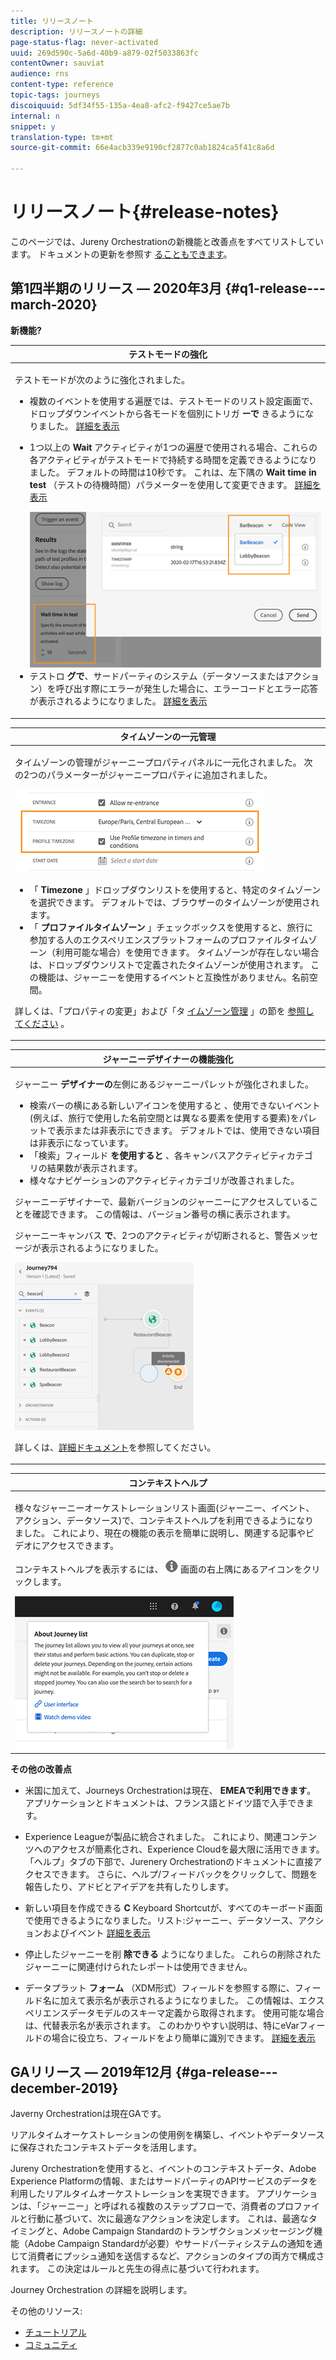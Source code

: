 ```yaml
---
title: リリースノート
description: リリースノートの詳細
page-status-flag: never-activated
uuid: 269d590c-5a6d-40b9-a879-02f5033863fc
contentOwner: sauviat
audience: rns
content-type: reference
topic-tags: journeys
discoiquuid: 5df34f55-135a-4ea8-afc2-f9427ce5ae7b
internal: n
snippet: y
translation-type: tm+mt
source-git-commit: 66e4acb339e9190cf2877c0ab1824ca5f41c8a6d

---
```



# リリースノート{#release-notes}

このページでは、Jureny Orchestrationの新機能と改善点をすべてリストしています。
ドキュメントの更新を参照す [ることもできます](../release-notes/documentation-updates.md)。

## 第1四半期のリリース — 2020年3月 {#q1-release---march-2020}

**新機能?**

<table>
<thead>
<tr>
<th><strong>テストモードの強化</strong><br/></th>
</tr>
</thead>
<tbody>
<tr>
<td>
<p>テストモードが次のように強化されました。</p>
<ul>
<li>複数のイベントを使用する遍歴では、テストモードのリスト設定画面で、ドロップダウンイベントから各モードを個別にトリガ <strong>ーで</strong> きるようになりました。 <a href="../building-journeys/testing-the-journey.md#firing_events">詳細を表示</a></p></li>
<li><p>1つ以上の <strong>Wait</strong> アクティビティが1つの遍歴で使用される場合、これらの各アクティビティがテストモードで持続する時間を定義できるようになりました。 デフォルトの時間は10秒です。 これは、左下隅の <strong>Wait time in test</strong> （テストの待機時間）パラメーターを使用して変更できます。 <a href="../building-journeys/testing-the-journey.md">詳細を表示</a></p><img src="../assets/rn-test.png"/>
</li>
<li>テストロ <strong>グで</strong>、サードパーティのシステム（データソースまたはアクション）を呼び出す際にエラーが発生した場合に、エラーコードとエラー応答が表示されるようになりました。 <a href="../building-journeys/testing-the-journey.md#viewing_logs">詳細を表示</a>
</li>
</ul>
</td>
</tr>
</tbody>
</table>

<table>
<thead>
<tr>
<th><strong>タイムゾーンの一元管理</strong><br/></th>
</tr>
</thead>
<tbody>
<tr> 
<td>
<p>タイムゾーンの管理がジャーニープロパティパネルに一元化されました。 次の2つのパラメーターがジャーニープロパティに追加されました。</p>
<img src="../assets/rn-timezone.png"/>
<ul>
<li>「 <strong>Timezone</strong> 」ドロップダウンリストを使用すると、特定のタイムゾーンを選択できます。 デフォルトでは、ブラウザーのタイムゾーンが使用されます。 </li>
<li>「 <strong>プロファイルタイムゾーン</strong> 」チェックボックスを使用すると、旅行に参加する人のエクスペリエンスプラットフォームのプロファイルタイムゾーン（利用可能な場合）を使用できます。 タイムゾーンが存在しない場合は、ドロップダウンリストで定義されたタイムゾーンが使用されます。 この機能は、ジャーニーを使用するイベントと互換性がありません。名前空間。</li>
</ul>
<p>詳しくは、「プロパティの変更」および「タ <a href="../building-journeys/changing-properties.md#timezone">イムゾーン管理</a> 」の節を <a href="../building-journeys/timezone-management.md">参照してください</a> 。</p>
</td>
</tr>
</tbody>
</table>

<table>
<thead>
<tr>
<th><strong>ジャーニーデザイナーの機能強化</strong><br/></th>
</tr>
</thead>
<tbody>
<tr> 
<td>
<p>ジャーニー <strong>デザイナーの</strong>左側にあるジャーニーパレットが強化されました。</p>
<ul>
<li>検索バーの横にある新しいアイコンを使用すると <strong></strong> 、使用できないイベント(例えば、旅行で使用した名前空間とは異なる要素を使用する要素)をパレットで表示または非表示にできます。 デフォルトでは、使用できない項目は非表示になっています。</li>
<li>「検索」フィールド <strong>を使用すると</strong> 、各キャンバスアクティビティカテゴリの結果数が表示されます。</li>
<li>様々なナビゲーションのアクティビティカテゴリが改善されました。</li>
</ul>
<p>ジャーニーデザイナーで、最新バージョンのジャーニーにアクセスしていることを確認できます。 この情報は、バージョン番号の横に表示されます。</p>
<p>ジャーニーキャンバス <strong>で</strong>、2つのアクティビティが切断されると、警告メッセージが表示されるようになりました。</p>
<img src="../assets/rn-canvas.png"/>
<p>詳しくは、<a href="../building-journeys/using-the-journey-designer.md">詳細ドキュメント</a>を参照してください。</p>
</td>
</tr>
</tbody>
</table>

<table>
<thead>
<tr>
<th><strong>コンテキストヘルプ</strong><br/></th>
</tr>
</thead>
<tbody>
<tr>
<td>
<p>様々なジャーニーオーケストレーションリスト画面(ジャーニー、イベント、アクション、データソース)で、コンテキストヘルプを利用できるようになりました。 これにより、現在の機能の表示を簡単に説明し、関連する記事やビデオにアクセスできます。</p>
<p>コンテキストヘルプを表示するには、 <img src="../assets/icon-context.png"/> 画面の右上隅にあるアイコンをクリックします。 </p>
<img src="../assets/rn-context.png"/>
</td>
</tr>
</tbody>
</table>

**その他の改善点**

* 米国に加えて、Journeys Orchestrationは現在、 **EMEAで利用できます**。 アプリケーションとドキュメントは、フランス語とドイツ語で入手できます。

* Experience Leagueが製品に統合されました。 これにより、関連コンテンツへのアクセスが簡素化され、Experience Cloudを最大限に活用できます。 「ヘルプ」タブの下部で、Jurenery Orchestrationのドキュメントに直接アクセスできます。 さらに、ヘルプ/フィードバックをクリックして、問題を報告したり、アドビとアイデアを共有したりします。

* 新しい項目を作成できる **C** Keyboard Shortcutが、すべてのキーボード画面で使用できるようになりました。リスト:ジャーニー、データソース、アクションおよびイベント [詳細を表示](../about/user-interface.md#section_ksq_zr1_ffb)

* 停止したジャーニーを削 **除できる** ようになりました。 これらの削除されたジャーニーに関連付けられたレポートは使用できません。

* データプラット **フォーム** （XDM形式）フィールドを参照する際に、フィールド名に加えて表示名が表示されるようになりました。 この情報は、エクスペリエンスデータモデルのスキーマ定義から取得されます。 使用可能な場合は、代替表示名が表示されます。 このわかりやすい説明は、特にeVarフィールドの場合に役立ち、フィールドをより簡単に識別できます。 [詳細を表示](../about/user-interface.md#friendly-names-display)

## GAリリース — 2019年12月 {#ga-release---december-2019}

Javerny Orchestrationは現在GAです。

リアルタイムオーケストレーションの使用例を構築し、イベントやデータソースに保存されたコンテキストデータを活用します。

Jureny Orchestrationを使用すると、イベントのコンテキストデータ、Adobe Experience Platformの情報、またはサードパーティのAPIサービスのデータを利用したリアルタイムオーケストレーションを実現できます。 アプリケーションは、「ジャーニー」と呼ばれる複数のステップフローで、消費者のプロファイルと行動に基づいて、次に最適なアクションを決定します。 これは、最適なタイミングと、Adobe Campaign Standardのトランザクションメッセージング機能（Adobe Campaign Standardが必要）やサードパーティシステムの通知を通じて消費者にプッシュ通知を送信するなど、アクションのタイプの両方で構成されます。 この決定はルールと先生の得点に基づいて行われます。

[](../action/working-with-adobe-campaign.md)
Journey Orchestration の詳細を説明します。

その他のリソース:

* [チュートリアル](https://docs.adobe.com/content/help/en/platform-learn/tutorials/journey-orchestration/introduction.html)
* [コミュニティ](https://www.adobe.com/go/journeyorchestrationcommunity)
